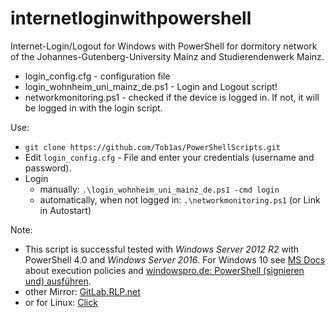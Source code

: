 # internetloginwithpowershell
Internet-Login/Logout for Windows with PowerShell for dormitory network of the Johannes-Gutenberg-University Mainz and Studierendenwerk Mainz.

* login_config.cfg - configuration file
* login_wohnheim_uni_mainz_de.ps1 - Login and Logout script!
* networkmonitoring.ps1 - checked if the device is logged in. If not, it will be logged in with the login script.

Use:
* ``` git clone https://github.com/Tob1as/PowerShellScripts.git ```
* Edit ``` login_config.cfg ``` - File and enter your credentials (username and password).
* Login
	* manually: ``` .\login_wohnheim_uni_mainz_de.ps1 -cmd login ``` 
	* automatically, when not logged in: ``` .\networkmonitoring.ps1 ```  (or Link in Autostart)

Note:
* This script is successful tested with *Windows Server 2012 R2* with PowerShell 4.0 and *Windows Server 2016*. For Windows 10 see [MS Docs](https://docs.microsoft.com/en-us/powershell/module/microsoft.powershell.core/about/about_execution_policies?view=powershell-6) about execution policies and [windowspro.de: PowerShell (signieren und) ausführen](https://www.windowspro.de/andreas-kroschel/powershell-executionpolicy-setzen-scripts-signieren-und-ausfuehren). 
* other Mirror: [GitLab.RLP.net](https://gitlab.rlp.net/stwmz-nags/internetloginwithpowershell)
* or for Linux: [Click](https://github.com/Tob1as/internetloginwithwget)
